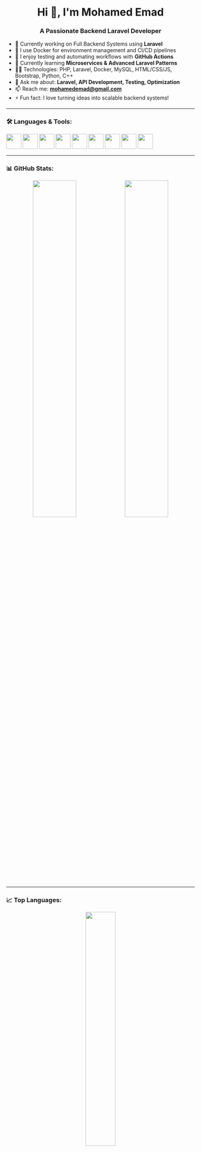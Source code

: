 <h1 align="center">Hi 👋, I'm Mohamed Emad</h1>
<h3 align="center">A Passionate Backend Laravel Developer</h3>

- 🚀 Currently working on Full Backend Systems using **Laravel**
- 🐳 I use Docker for environment management and CI/CD pipelines
- 🧪 I enjoy testing and automating workflows with **GitHub Actions**
- 🌱 Currently learning **Microservices & Advanced Laravel Patterns**
- 👨‍💻 Technologies: PHP, Laravel, Docker, MySQL, HTML/CSS/JS, Bootstrap, Python, C++
- 💬 Ask me about: **Laravel, API Development, Testing, Optimization**
- 📫 Reach me: **mohamedemad@gmail.com**
- ⚡ Fun fact: I love turning ideas into scalable backend systems!

---

### 🛠️ Languages & Tools:
<p align="left">
  <img src="https://cdn.jsdelivr.net/gh/devicons/devicon/icons/php/php-original.svg" width="40"/>
  <img src="https://cdn.jsdelivr.net/gh/devicons/devicon/icons/docker/docker-original.svg" width="40"/>
  <img src="https://cdn.jsdelivr.net/gh/devicons/devicon/icons/mysql/mysql-original.svg" width="40"/>
  <img src="https://cdn.jsdelivr.net/gh/devicons/devicon/icons/html5/html5-original.svg" width="40"/>
  <img src="https://cdn.jsdelivr.net/gh/devicons/devicon/icons/css3/css3-original.svg" width="40"/>
  <img src="https://cdn.jsdelivr.net/gh/devicons/devicon/icons/bootstrap/bootstrap-original.svg" width="40"/>
  <img src="https://cdn.jsdelivr.net/gh/devicons/devicon/icons/javascript/javascript-original.svg" width="40"/>
  <img src="https://cdn.jsdelivr.net/gh/devicons/devicon/icons/python/python-original.svg" width="40"/>
  <img src="https://cdn.jsdelivr.net/gh/devicons/devicon/icons/cplusplus/cplusplus-original.svg" width="40"/>
</p>

---

### 📊 GitHub Stats:
<p align="center">
  <img src="https://github-readme-stats.vercel.app/api?username=mohamedemad-dev&show_icons=true&theme=radical" width="48%" />
  <img src="https://github-readme-streak-stats.herokuapp.com/?user=mohamedemad-dev&theme=radical" width="48%" />
</p>

---

### 📈 Top Languages:
<p align="center">
  <img src="https://github-readme-stats.vercel.app/api/top-langs/?username=mohamedemad-dev&layout=compact&theme=radical" width="40%">
</p>

---

### 📬 Contact Me:
<p align="left">
  <a href="mailto:mohamedemad@gmail.com"><img src="https://img.shields.io/badge/Gmail-D14836?style=for-the-badge&logo=gmail&logoColor=white"/></a>
  <a href="https://www.linkedin.com/in/your-profile" target="_blank"><img src="https://img.shields.io/badge/LinkedIn-blue?style=for-the-badge&logo=linkedin&logoColor=white"/></a>
  <a href="https://facebook.com/yourprofile" target="_blank"><img src="https://img.shields.io/badge/Facebook-1877F2?style=for-the-badge&logo=facebook&logoColor=white"/></a>
</p>
